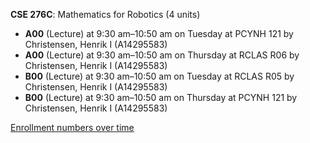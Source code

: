 **CSE 276C**: Mathematics for Robotics (4 units)

- **A00** (Lecture) at 9:30 am–10:50 am on Tuesday at PCYNH 121 by Christensen, Henrik I (A14295583)
- **A00** (Lecture) at 9:30 am–10:50 am on Thursday at RCLAS R06 by Christensen, Henrik I (A14295583)
- **B00** (Lecture) at 9:30 am–10:50 am on Tuesday at RCLAS R05 by Christensen, Henrik I (A14295583)
- **B00** (Lecture) at 9:30 am–10:50 am on Thursday at PCYNH 121 by Christensen, Henrik I (A14295583)

[Enrollment numbers over time](./CSE276C.tsv)
